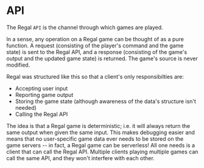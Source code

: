 # API

The Regal `API` is the channel through which games are played. 

In a sense, any operation on a Regal game can be thought of as a pure function. A request (consisting of the player's command and the game state) is sent to the Regal API, and a response (consisting of the game's output and the updated game state) is returned. The game's source is never modified.

Regal was structured like this so that a client's only responsibilties are:

* Accepting user input
* Reporting game output
* Storing the game state (although awareness of the data's structure isn't needed)
* Calling the Regal API

The idea is that a Regal game is deterministic; i.e. it will always return the same output when given the same input. This makes debugging easier and means that no user-specific game data ever needs to be stored on the game servers -- in fact, a Regal game can be serverless! All one needs is a client that can call the Regal API. Multiple clients playing multiple games can call the same API, and they won't interfere with each other.